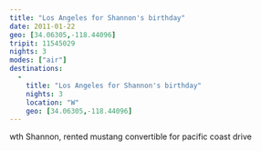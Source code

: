 ```yaml
---
title: "Los Angeles for Shannon's birthday"
date: 2011-01-22
geo: [34.06305,-118.44096]
tripit: 11545029
nights: 3
modes: ["air"]
destinations:
  -
    title: "Los Angeles for Shannon's birthday"
    nights: 3
    location: "W"
    geo: [34.06305,-118.44096]
---
```


wth Shannon, rented mustang convertible for pacific coast drive
